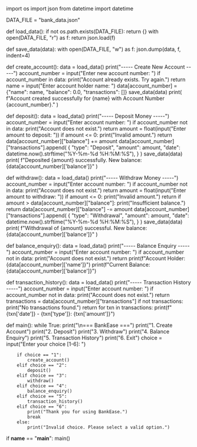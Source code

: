 import os
import json
from datetime import datetime

DATA_FILE = "bank_data.json"


def load_data():
    if not os.path.exists(DATA_FILE):
        return {}
    with open(DATA_FILE, "r") as f:
        return json.load(f)


def save_data(data):
    with open(DATA_FILE, "w") as f:
        json.dump(data, f, indent=4)


def create_account():
    data = load_data()
    print("----- Create New Account -----")
    account_number = input("Enter new account number: ")
    if account_number in data:
        print("Account already exists. Try again.")
        return
    name = input("Enter account holder name: ")
    data[account_number] = {"name": name, "balance": 0.0, "transactions": []}
    save_data(data)
    print(
        f"Account created successfully for {name} with Account Number {account_number}."
    )


def deposit():
    data = load_data()
    print("----- Deposit Money -----")
    account_number = input("Enter account number: ")
    if account_number not in data:
        print("Account does not exist.")
        return
    amount = float(input("Enter amount to deposit: "))
    if amount <= 0:
        print("Invalid amount.")
        return
    data[account_number]["balance"] += amount
    data[account_number]["transactions"].append(
        {
            "type": "Deposit",
            "amount": amount,
            "date": datetime.now().strftime("%Y-%m-%d %H:%M:%S"),
        }
    )
    save_data(data)
    print(
        f"Deposited {amount} successfully. New balance: {data[account_number]['balance']}"
    )


def withdraw():
    data = load_data()
    print("----- Withdraw Money -----")
    account_number = input("Enter account number: ")
    if account_number not in data:
        print("Account does not exist.")
        return
    amount = float(input("Enter amount to withdraw: "))
    if amount <= 0:
        print("Invalid amount.")
        return
    if amount > data[account_number]["balance"]:
        print("Insufficient balance.")
        return
    data[account_number]["balance"] -= amount
    data[account_number]["transactions"].append(
        {
            "type": "Withdrawal",
            "amount": amount,
            "date": datetime.now().strftime("%Y-%m-%d %H:%M:%S"),
        }
    )
    save_data(data)
    print(
        f"Withdrawal of {amount} successful. New balance: {data[account_number]['balance']}"
    )


def balance_enquiry():
    data = load_data()
    print("----- Balance Enquiry -----")
    account_number = input("Enter account number: ")
    if account_number not in data:
        print("Account does not exist.")
        return
    print(f"Account Holder: {data[account_number]['name']}")
    print(f"Current Balance: {data[account_number]['balance']}")


def transaction_history():
    data = load_data()
    print("----- Transaction History -----")
    account_number = input("Enter account number: ")
    if account_number not in data:
        print("Account does not exist.")
        return
    transactions = data[account_number]["transactions"]
    if not transactions:
        print("No transactions found.")
        return
    for txn in transactions:
        print(f"{txn['date']} - {txn['type']}: {txn['amount']}")


def main():
    while True:
        print("\n=== BankEase ===")
        print("1. Create Account")
        print("2. Deposit")
        print("3. Withdraw")
        print("4. Balance Enquiry")
        print("5. Transaction History")
        print("6. Exit")
        choice = input("Enter your choice [1-6]: ")

        if choice == "1":
            create_account()
        elif choice == "2":
            deposit()
        elif choice == "3":
            withdraw()
        elif choice == "4":
            balance_enquiry()
        elif choice == "5":
            transaction_history()
        elif choice == "6":
            print("Thank you for using BankEase.")
            break
        else:
            print("Invalid choice. Please select a valid option.")


if __name__ == "__main__":
    main()
